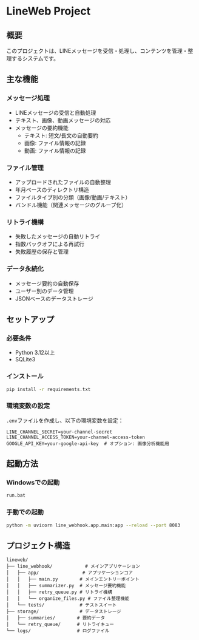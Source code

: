 # LineWeb Project

## 概要
このプロジェクトは、LINEメッセージを受信・処理し、コンテンツを管理・整理するシステムです。

## 主な機能

### メッセージ処理
- LINEメッセージの受信と自動処理
- テキスト、画像、動画メッセージの対応
- メッセージの要約機能
  - テキスト: 短文/長文の自動要約
  - 画像: ファイル情報の記録
  - 動画: ファイル情報の記録

### ファイル管理
- アップロードされたファイルの自動整理
- 年月ベースのディレクトリ構造
- ファイルタイプ別の分類（画像/動画/テキスト）
- バンドル機能（関連メッセージのグループ化）

### リトライ機構
- 失敗したメッセージの自動リトライ
- 指数バックオフによる再試行
- 失敗履歴の保存と管理

### データ永続化
- メッセージ要約の自動保存
- ユーザー別のデータ管理
- JSONベースのデータストレージ

## セットアップ

### 必要条件
- Python 3.12以上
- SQLite3

### インストール
```bash
pip install -r requirements.txt
```

### 環境変数の設定
`.env`ファイルを作成し、以下の環境変数を設定：
```
LINE_CHANNEL_SECRET=your-channel-secret
LINE_CHANNEL_ACCESS_TOKEN=your-channel-access-token
GOOGLE_API_KEY=your-google-api-key  # オプション: 画像分析機能用
```

## 起動方法

### Windowsでの起動
```bash
run.bat
```

### 手動での起動
```bash
python -m uvicorn line_webhook.app.main:app --reload --port 8083
```

## プロジェクト構造
```
lineweb/
├── line_webhook/            # メインアプリケーション
│   ├── app/                # アプリケーションコア
│   │   ├── main.py        # メインエントリーポイント
│   │   ├── summarizer.py  # メッセージ要約機能
│   │   ├── retry_queue.py # リトライ機構
│   │   └── organize_files.py # ファイル整理機能
│   └── tests/             # テストスイート
├── storage/               # データストレージ
│   ├── summaries/        # 要約データ
│   └── retry_queue/      # リトライキュー
└── logs/                 # ログファイル

